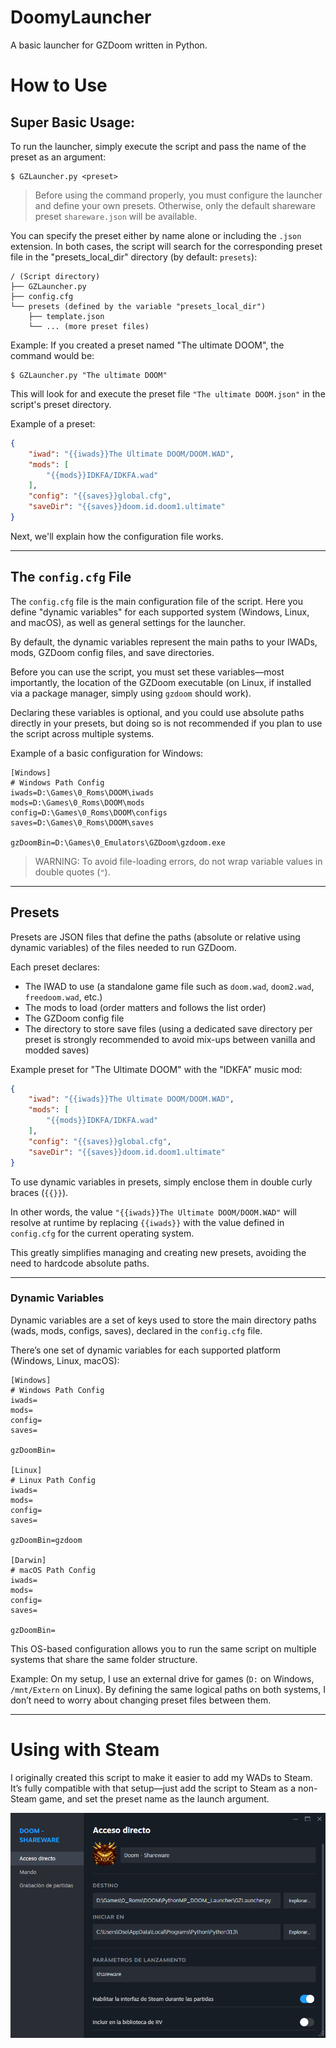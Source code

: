 # DoomyLauncher

A basic launcher for GZDoom written in Python.

# How to Use

## Super Basic Usage:

To run the launcher, simply execute the script and pass the name of the preset as an argument:

```
$ GZLauncher.py <preset>
```

> Before using the command properly, you must configure the launcher and define your own presets. Otherwise, only the default shareware preset `shareware.json` will be available.

You can specify the preset either by name alone or including the `.json` extension. In both cases, the script will search for the corresponding preset file in the "presets_local_dir" directory (by default: `presets`):

```
/ (Script directory)
├── GZLauncher.py
├── config.cfg
└── presets (defined by the variable "presets_local_dir")
    ├── template.json
    └── ... (more preset files)
```

Example: If you created a preset named "The ultimate DOOM", the command would be:

```
$ GZLauncher.py "The ultimate DOOM"
```

This will look for and execute the preset file `"The ultimate DOOM.json"` in the script's preset directory.

Example of a preset:

```json
{
    "iwad": "{{iwads}}The Ultimate DOOM/DOOM.WAD",
    "mods": [
        "{{mods}}IDKFA/IDKFA.wad"
    ],
    "config": "{{saves}}global.cfg",
    "saveDir": "{{saves}}doom.id.doom1.ultimate"
}
```

Next, we'll explain how the configuration file works.

---

## The `config.cfg` File

The `config.cfg` file is the main configuration file of the script. Here you define "dynamic variables" for each supported system (Windows, Linux, and macOS), as well as general settings for the launcher.

By default, the dynamic variables represent the main paths to your IWADs, mods, GZDoom config files, and save directories.

Before you can use the script, you must set these variables—most importantly, the location of the GZDoom executable (on Linux, if installed via a package manager, simply using `gzdoom` should work).

Declaring these variables is optional, and you could use absolute paths directly in your presets, but doing so is not recommended if you plan to use the script across multiple systems.

Example of a basic configuration for Windows:

```
[Windows]
# Windows Path Config
iwads=D:\Games\0_Roms\DOOM\iwads
mods=D:\Games\0_Roms\DOOM\mods
config=D:\Games\0_Roms\DOOM\configs
saves=D:\Games\0_Roms\DOOM\saves

gzDoomBin=D:\Games\0_Emulators\GZDoom\gzdoom.exe
```

> WARNING: To avoid file-loading errors, do not wrap variable values in double quotes (`"`).

---

## Presets

Presets are JSON files that define the paths (absolute or relative using dynamic variables) of the files needed to run GZDoom.

Each preset declares:

* The IWAD to use (a standalone game file such as `doom.wad`, `doom2.wad`, `freedoom.wad`, etc.)
* The mods to load (order matters and follows the list order)
* The GZDoom config file
* The directory to store save files (using a dedicated save directory per preset is strongly recommended to avoid mix-ups between vanilla and modded saves)

Example preset for "The Ultimate DOOM" with the "IDKFA" music mod:

```json
{
    "iwad": "{{iwads}}The Ultimate DOOM/DOOM.WAD",
    "mods": [
        "{{mods}}IDKFA/IDKFA.wad"
    ],
    "config": "{{saves}}global.cfg",
    "saveDir": "{{saves}}doom.id.doom1.ultimate"
}
```

To use dynamic variables in presets, simply enclose them in double curly braces (`{{}}`).

In other words, the value `"{{iwads}}The Ultimate DOOM/DOOM.WAD"` will resolve at runtime by replacing `{{iwads}}` with the value defined in `config.cfg` for the current operating system.

This greatly simplifies managing and creating new presets, avoiding the need to hardcode absolute paths.

---

### Dynamic Variables

Dynamic variables are a set of keys used to store the main directory paths (wads, mods, configs, saves), declared in the `config.cfg` file.

There’s one set of dynamic variables for each supported platform (Windows, Linux, macOS):

```
[Windows]
# Windows Path Config
iwads=
mods=
config=
saves=

gzDoomBin=

[Linux]
# Linux Path Config
iwads=
mods=
config=
saves=

gzDoomBin=gzdoom

[Darwin]
# macOS Path Config
iwads=
mods=
config=
saves=

gzDoomBin=
```

This OS-based configuration allows you to run the same script on multiple systems that share the same folder structure.

Example: On my setup, I use an external drive for games (`D:` on Windows, `/mnt/Extern` on Linux). By defining the same logical paths on both systems, I don’t need to worry about changing preset files between them.

---

# Using with Steam

I originally created this script to make it easier to add my WADs to Steam. It’s fully compatible with that setup—just add the script to Steam as a non-Steam game, and set the preset name as the launch argument.

![](./README_ASSETS/steam.png)
